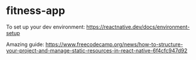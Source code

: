 # fitness-app

To set up your dev environment: https://reactnative.dev/docs/environment-setup

Amazing guide: https://www.freecodecamp.org/news/how-to-structure-your-project-and-manage-static-resources-in-react-native-6f4cfc947d92
